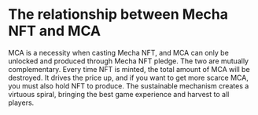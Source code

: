 # The relationship between Mecha NFT and MCA

MCA is a necessity when casting Mecha NFT, and MCA can only be unlocked and produced through Mecha NFT pledge. The two are mutually complementary. Every time NFT is minted, the total amount of MCA will be destroyed. It drives the price up, and if you want to get more scarce MCA, you must also hold NFT to produce. The sustainable mechanism creates a virtuous spiral, bringing the best game experience and harvest to all players.

